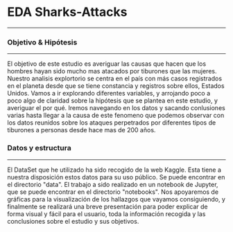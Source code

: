 # EDA Sharks-Attacks
----------------------------------------------------------------------------------------------

### Objetivo & Hipótesis
----------------------------------------------------------------------------------------------

El objetivo de este estudio es averiguar las causas que hacen que los hombres hayan sido mucho mas atacados por tiburones que las mujeres. Nuestro analisis explortorio se centra en el país con más casos registrados en el planeta desde que se tiene constancia y registros sobre ellos, Estados Unidos. Vamos a ir explorando diferentes variables, y arrojando poco a poco algo de claridad sobre la hipótesis que se plantea en este estudio, y averiguar el por qué. Iremos navegando en los datos y sacando conlusiones varias hasta llegar a la causa de este fenomeno que podemos observar con los datos reunidos sobre los ataques perpetrados por diferentes tipos de tiburones a personas desde hace mas de 200 años. 

### Datos y estructura
-----------------------------------------------------------------------------------------------

El DataSet que he utilizado ha sido recogido de la web Kaggle. Esta tiene a nuestra disposición estos datos para su uso público. Se puede encontrar en el directorio "data". El trabajo a sido realizado en un notebook de Jupyter, que se puede encontrar en el directorio "notebooks". Nos apoyaremos de gráficas para la visualización de los hallazgos que vayamos consiguiendo, y finalmente se realizará una breve presentación para poder explicar de forma visual y fácil para el usuario, toda la información recogida y las conclusiones sobre el estudio y sus objetivos.
